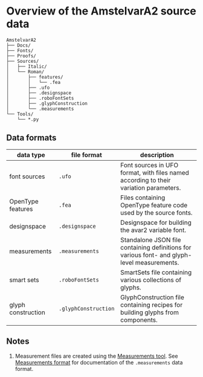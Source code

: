 Overview of the AmstelvarA2 source data
=======================================


```
AmstelvarA2
├── Docs/
├── Fonts/
├── Proofs/
├── Sources/
│   ├── Italic/
│   └── Roman/
│       ├── features/
│       │   └── .fea
│       ├── .ufo
│       ├── .designspace
│       ├── .roboFontSets
│       ├── .glyphConstruction
│       └── .measurements
└── Tools/
    └── *.py
```


Data formats
------------

| data type          | file format          | description                                                                                 |
|--------------------|----------------------|---------------------------------------------------------------------------------------------|
| font sources       | `.ufo`               | Font sources in UFO format, with files named according to their variation parameters.       |
| OpenType features  | `.fea`               | Files containing OpenType feature code used by the source fonts.                            |
| designspace        | `.designspace`       | Designspace for building the avar2 variable font.                                           |
| measurements       | `.measurements`      | Standalone JSON file containing definitions for various font- and glyph-level measurements. |
| smart sets         | `.roboFontSets`      | SmartSets file containing various collections of glyphs.                                    |
| glyph construction | `.glyphConstruction` | GlyphConstruction file containing recipes for building glyphs from components.              |


Notes
-----

1. Measurement files are created using the [Measurements tool]. See [Measurements format] for documentation of the `.measurements` data format.


[GlyphConstruction]: http://github.com/typemytype/GlyphConstruction
[SmartSets]: http://robofont.com/documentation/topics/smartsets/
[Measurements tool]: #
[Measurements format]: #
